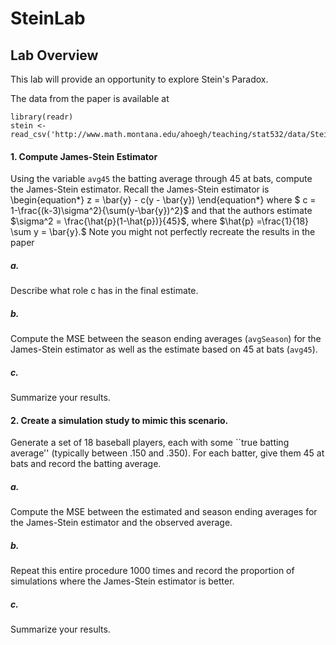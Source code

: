 # SteinLab

## Lab Overview
This lab will provide an opportunity to explore Stein's Paradox.

The data from the paper is available at

```{r}
library(readr)
stein <- read_csv('http://www.math.montana.edu/ahoegh/teaching/stat532/data/SteinData.csv')
```


#### 1. Compute James-Stein Estimator
Using the variable `avg45` the batting average through 45 at bats, compute the James-Stein estimator.
Recall the James-Stein estimator is 
\begin{equation*}
z = \bar{y} - c(y - \bar{y})
\end{equation*}
where $ c = 1-\frac{(k-3)\sigma^2}{\sum(y-\bar{y})^2}$ and that the authors estimate $\sigma^2 = \frac{\hat{p}(1-\hat{p})}{45}$, where $\hat{p} =\frac{1}{18} \sum y = \bar{y}.$ Note you might not perfectly recreate the results in the paper


##### a.
Describe what role c has in the final estimate.


##### b.
 Compute the MSE between the season ending averages (`avgSeason`) for the James-Stein estimator as well as the estimate based on 45 at bats (`avg45`).

##### c.
Summarize your results.


#### 2. Create a simulation study to mimic this scenario.
Generate a set of 18 baseball players, each with some ``true batting average'' (typically between .150 and .350).
For each batter, give them 45 at  bats and record the batting average.

##### a. 
Compute the MSE between the estimated and season ending averages for the James-Stein estimator and the observed average.

##### b.  
Repeat this entire procedure 1000 times and record the proportion of simulations where the James-Stein estimator is better.

##### c. 
Summarize your results.
